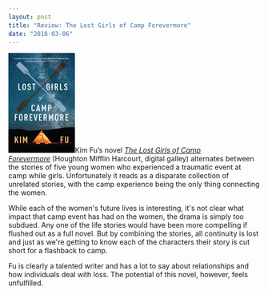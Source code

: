 ```yaml
---
layout: post
title: "Review: The Lost Girls of Camp Forevermore"
date: "2018-03-06"
---
```


![](/assets/images/51NPqrba-9L-133x200.jpg)Kim Fu’s novel [_The Lost Girls of Camp Forevermore_](http://amzn.to/2CIRM6F) (Houghton Mifflin Harcourt, digital galley) alternates between the stories of five young women who experienced a traumatic event at camp while girls. Unfortunately it reads as a disparate collection of unrelated stories, with the camp experience being the only thing connecting the women.

While each of the women's future lives is interesting, it's not clear what impact that camp event has had on the women, the drama is simply too subdued. Any one of the life stories would have been more compelling if flushed out as a full novel. But by combining the stories, all continuity is lost and just as we're getting to know each of the characters their story is cut short for a flashback to camp.

Fu is clearly a talented writer and has a lot to say about relationships and how individuals deal with loss. The potential of this novel, however, feels unfulfilled.
